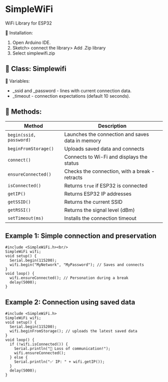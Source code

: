 # SimpleWiFi
WiFi Library for ESP32

🔌 Installation:
1) Open Arduino IDE.
2) Sketch> connect the library> Add .Zip library
3) Select simplewifi.zip


## 🧱 Class: Simplewifi

🔧 Variables:
- _ssid and _password - lines with current connection data.
- _timeout - connection expectations (default 10 seconds).

## 🧩 Methods:

| Method                   | Description                                            |
| ----------------------- | --------------------------------------------------- |
| `begin(ssid, password)` | Launches the connection and saves data in memory   |
| `beginFromStorage()`    | Uploads saved data and connects         |
| `connect()`             | Connects to Wi-Fi and displays the status               |
| `ensureConnected()`     | Checks the connection, with a break - retracts |
| `isConnected()`         | Returns `true` if ESP32 is connected             |
| `getIP()`               | Returns ESP32 IP addresses                    |
| `getSSID()`             | Returns the current SSID                             |
| `getRSSI()`             | Returns the signal level (dBm)                  |
| `setTimeout(ms)`        | Installs the connection timeout                   |


## Example 1: Simple connection and preservation
```
#include <SimpleWiFi.h><br/>
SimpleWiFi wifi;
void setup() {
  Serial.begin(115200);
  wifi.begin("MyNetwork", "MyPassword"); // Saves and connects
}
void loop() {
  wifi.ensureConnected(); // Personation during a break
  delay(5000);
}
```
## Example 2: Connection using saved data
```
#include <SimpleWiFi.h>
SimpleWiFi wifi;
void setup() {
  Serial.begin(115200);
  wifi.beginFromStorage(); // uploads the latest saved data
}
void loop() {
  if (!wifi.isConnected()) {
    Serial.println("📡 Loss of communication!");
    wifi.ensureConnected();
  } else {
    Serial.println("✅ IP: " + wifi.getIP());
  }
  delay(5000);
}
```

